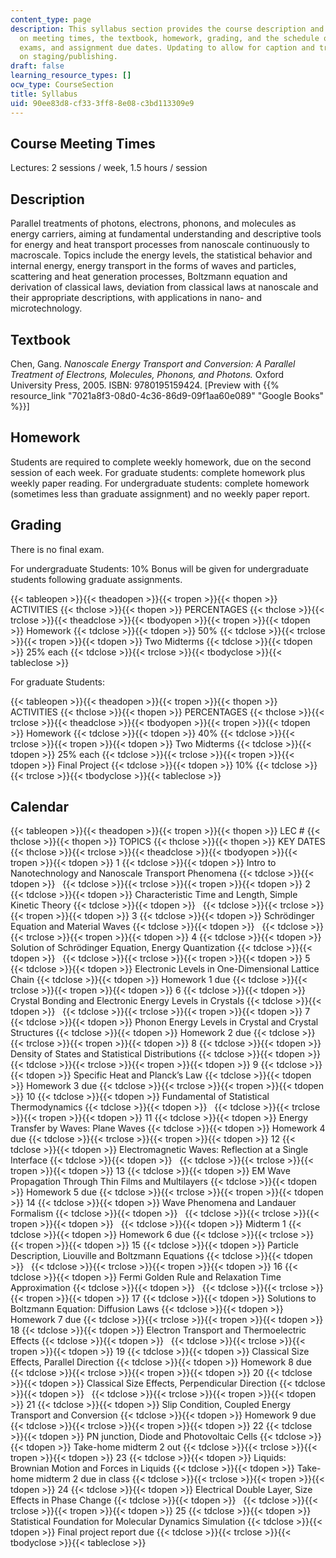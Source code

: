 ```yaml
---
content_type: page
description: This syllabus section provides the course description and information
  on meeting times, the textbook, homework, grading, and the schedule of lecture optics,
  exams, and assignment due dates. Updating to allow for caption and transcript grab
  on staging/publishing.
draft: false
learning_resource_types: []
ocw_type: CourseSection
title: Syllabus
uid: 90ee83d8-cf33-3ff8-8e08-c3bd113309e9
---
```

## Course Meeting Times

Lectures: 2 sessions / week, 1.5 hours / session

## Description

Parallel treatments of photons, electrons, phonons, and molecules as energy carriers, aiming at fundamental understanding and descriptive tools for energy and heat transport processes from nanoscale continuously to macroscale. Topics include the energy levels, the statistical behavior and internal energy, energy transport in the forms of waves and particles, scattering and heat generation processes, Boltzmann equation and derivation of classical laws, deviation from classical laws at nanoscale and their appropriate descriptions, with applications in nano- and microtechnology.

## Textbook

Chen, Gang. *Nanoscale Energy Transport and Conversion: A Parallel Treatment of Electrons, Molecules, Phonons, and Photons.* Oxford University Press, 2005. ISBN: 9780195159424. \[Preview with {{% resource_link "7021a8f3-08d0-4c36-86d9-09f1aa60e089" "Google Books" %}}\]

## Homework

Students are required to complete weekly homework, due on the second session of each week. For graduate students: complete homework plus weekly paper reading. For undergraduate students: complete homework (sometimes less than graduate assignment) and no weekly paper report.

## Grading

There is no final exam.

For undergraduate Students: 10% Bonus will be given for undergraduate students following graduate assignments.

{{< tableopen >}}{{< theadopen >}}{{< tropen >}}{{< thopen >}}
ACTIVITIES
{{< thclose >}}{{< thopen >}}
PERCENTAGES
{{< thclose >}}{{< trclose >}}{{< theadclose >}}{{< tbodyopen >}}{{< tropen >}}{{< tdopen >}}
Homework
{{< tdclose >}}{{< tdopen >}}
50%
{{< tdclose >}}{{< trclose >}}{{< tropen >}}{{< tdopen >}}
Two Midterms
{{< tdclose >}}{{< tdopen >}}
25% each
{{< tdclose >}}{{< trclose >}}{{< tbodyclose >}}{{< tableclose >}}

For graduate Students:

{{< tableopen >}}{{< theadopen >}}{{< tropen >}}{{< thopen >}}
ACTIVITIES
{{< thclose >}}{{< thopen >}}
PERCENTAGES
{{< thclose >}}{{< trclose >}}{{< theadclose >}}{{< tbodyopen >}}{{< tropen >}}{{< tdopen >}}
Homework
{{< tdclose >}}{{< tdopen >}}
40%
{{< tdclose >}}{{< trclose >}}{{< tropen >}}{{< tdopen >}}
Two Midterms
{{< tdclose >}}{{< tdopen >}}
25% each
{{< tdclose >}}{{< trclose >}}{{< tropen >}}{{< tdopen >}}
Final Project
{{< tdclose >}}{{< tdopen >}}
10%
{{< tdclose >}}{{< trclose >}}{{< tbodyclose >}}{{< tableclose >}}

## Calendar

{{< tableopen >}}{{< theadopen >}}{{< tropen >}}{{< thopen >}}
LEC #
{{< thclose >}}{{< thopen >}}
TOPICS
{{< thclose >}}{{< thopen >}}
KEY DATES
{{< thclose >}}{{< trclose >}}{{< theadclose >}}{{< tbodyopen >}}{{< tropen >}}{{< tdopen >}}
1
{{< tdclose >}}{{< tdopen >}}
Intro to Nanotechnology and Nanoscale Transport Phenomena
{{< tdclose >}}{{< tdopen >}}
 
{{< tdclose >}}{{< trclose >}}{{< tropen >}}{{< tdopen >}}
2
{{< tdclose >}}{{< tdopen >}}
Characteristic Time and Length, Simple Kinetic Theory
{{< tdclose >}}{{< tdopen >}}
 
{{< tdclose >}}{{< trclose >}}{{< tropen >}}{{< tdopen >}}
3
{{< tdclose >}}{{< tdopen >}}
Schrödinger Equation and Material Waves
{{< tdclose >}}{{< tdopen >}}
 
{{< tdclose >}}{{< trclose >}}{{< tropen >}}{{< tdopen >}}
4
{{< tdclose >}}{{< tdopen >}}
Solution of Schrödinger Equation, Energy Quantization
{{< tdclose >}}{{< tdopen >}}
 
{{< tdclose >}}{{< trclose >}}{{< tropen >}}{{< tdopen >}}
5
{{< tdclose >}}{{< tdopen >}}
Electronic Levels in One-Dimensional Lattice Chain
{{< tdclose >}}{{< tdopen >}}
Homework 1 due
{{< tdclose >}}{{< trclose >}}{{< tropen >}}{{< tdopen >}}
6
{{< tdclose >}}{{< tdopen >}}
Crystal Bonding and Electronic Energy Levels in Crystals
{{< tdclose >}}{{< tdopen >}}
 
{{< tdclose >}}{{< trclose >}}{{< tropen >}}{{< tdopen >}}
7
{{< tdclose >}}{{< tdopen >}}
Phonon Energy Levels in Crystal and Crystal Structures
{{< tdclose >}}{{< tdopen >}}
Homework 2 due
{{< tdclose >}}{{< trclose >}}{{< tropen >}}{{< tdopen >}}
8
{{< tdclose >}}{{< tdopen >}}
Density of States and Statistical Distributions
{{< tdclose >}}{{< tdopen >}}
 
{{< tdclose >}}{{< trclose >}}{{< tropen >}}{{< tdopen >}}
9
{{< tdclose >}}{{< tdopen >}}
Specific Heat and Planck’s Law
{{< tdclose >}}{{< tdopen >}}
Homework 3 due
{{< tdclose >}}{{< trclose >}}{{< tropen >}}{{< tdopen >}}
10
{{< tdclose >}}{{< tdopen >}}
Fundamental of Statistical Thermodynamics
{{< tdclose >}}{{< tdopen >}}
 
{{< tdclose >}}{{< trclose >}}{{< tropen >}}{{< tdopen >}}
11
{{< tdclose >}}{{< tdopen >}}
Energy Transfer by Waves: Plane Waves
{{< tdclose >}}{{< tdopen >}}
Homework 4 due
{{< tdclose >}}{{< trclose >}}{{< tropen >}}{{< tdopen >}}
12
{{< tdclose >}}{{< tdopen >}}
Electromagnetic Waves: Reflection at a Single Interface
{{< tdclose >}}{{< tdopen >}}
 
{{< tdclose >}}{{< trclose >}}{{< tropen >}}{{< tdopen >}}
13
{{< tdclose >}}{{< tdopen >}}
EM Wave Propagation Through Thin Films and Multilayers
{{< tdclose >}}{{< tdopen >}}
Homework 5 due
{{< tdclose >}}{{< trclose >}}{{< tropen >}}{{< tdopen >}}
14
{{< tdclose >}}{{< tdopen >}}
Wave Phenomena and Landauer Formalism
{{< tdclose >}}{{< tdopen >}}
 
{{< tdclose >}}{{< trclose >}}{{< tropen >}}{{< tdopen >}}
 
{{< tdclose >}}{{< tdopen >}}
Midterm 1
{{< tdclose >}}{{< tdopen >}}
Homework 6 due
{{< tdclose >}}{{< trclose >}}{{< tropen >}}{{< tdopen >}}
15
{{< tdclose >}}{{< tdopen >}}
Particle Description, Liouville and Boltzmann Equations
{{< tdclose >}}{{< tdopen >}}
 
{{< tdclose >}}{{< trclose >}}{{< tropen >}}{{< tdopen >}}
16
{{< tdclose >}}{{< tdopen >}}
Fermi Golden Rule and Relaxation Time Approximation
{{< tdclose >}}{{< tdopen >}}
 
{{< tdclose >}}{{< trclose >}}{{< tropen >}}{{< tdopen >}}
17
{{< tdclose >}}{{< tdopen >}}
Solutions to Boltzmann Equation: Diffusion Laws
{{< tdclose >}}{{< tdopen >}}
Homework 7 due
{{< tdclose >}}{{< trclose >}}{{< tropen >}}{{< tdopen >}}
18
{{< tdclose >}}{{< tdopen >}}
Electron Transport and Thermoelectric Effects
{{< tdclose >}}{{< tdopen >}}
 
{{< tdclose >}}{{< trclose >}}{{< tropen >}}{{< tdopen >}}
19
{{< tdclose >}}{{< tdopen >}}
Classical Size Effects, Parallel Direction
{{< tdclose >}}{{< tdopen >}}
Homework 8 due
{{< tdclose >}}{{< trclose >}}{{< tropen >}}{{< tdopen >}}
20
{{< tdclose >}}{{< tdopen >}}
Classical Size Effects, Perpendicular Direction
{{< tdclose >}}{{< tdopen >}}
 
{{< tdclose >}}{{< trclose >}}{{< tropen >}}{{< tdopen >}}
21
{{< tdclose >}}{{< tdopen >}}
Slip Condition, Coupled Energy Transport and Conversion
{{< tdclose >}}{{< tdopen >}}
Homework 9 due
{{< tdclose >}}{{< trclose >}}{{< tropen >}}{{< tdopen >}}
22
{{< tdclose >}}{{< tdopen >}}
PN junction, Diode and Photovoltaic Cells
{{< tdclose >}}{{< tdopen >}}
Take-home midterm 2 out
{{< tdclose >}}{{< trclose >}}{{< tropen >}}{{< tdopen >}}
23
{{< tdclose >}}{{< tdopen >}}
Liquids: Brownian Motion and Forces in Liquids
{{< tdclose >}}{{< tdopen >}}
Take-home midterm 2 due in class
{{< tdclose >}}{{< trclose >}}{{< tropen >}}{{< tdopen >}}
24
{{< tdclose >}}{{< tdopen >}}
Electrical Double Layer, Size Effects in Phase Change
{{< tdclose >}}{{< tdopen >}}
 
{{< tdclose >}}{{< trclose >}}{{< tropen >}}{{< tdopen >}}
25
{{< tdclose >}}{{< tdopen >}}
Statistical Foundation for Molecular Dynamics Simulation
{{< tdclose >}}{{< tdopen >}}
Final project report due
{{< tdclose >}}{{< trclose >}}{{< tbodyclose >}}{{< tableclose >}}